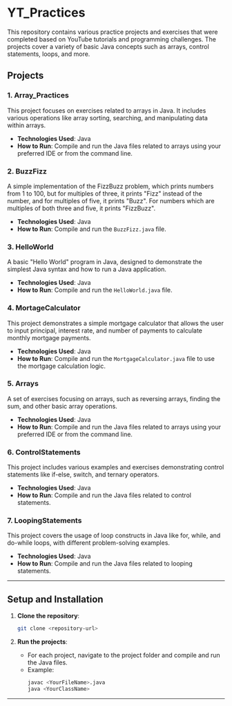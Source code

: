 # YT_Practices

This repository contains various practice projects and exercises that were completed based on YouTube tutorials and programming challenges. The projects cover a variety of basic Java concepts such as arrays, control statements, loops, and more.

## Projects

### 1. Array_Practices
This project focuses on exercises related to arrays in Java. It includes various operations like array sorting, searching, and manipulating data within arrays.

- **Technologies Used**: Java
- **How to Run**: Compile and run the Java files related to arrays using your preferred IDE or from the command line.

### 2. BuzzFizz
A simple implementation of the FizzBuzz problem, which prints numbers from 1 to 100, but for multiples of three, it prints "Fizz" instead of the number, and for multiples of five, it prints "Buzz". For numbers which are multiples of both three and five, it prints "FizzBuzz".

- **Technologies Used**: Java
- **How to Run**: Compile and run the `BuzzFizz.java` file.

### 3. HelloWorld
A basic "Hello World" program in Java, designed to demonstrate the simplest Java syntax and how to run a Java application.

- **Technologies Used**: Java
- **How to Run**: Compile and run the `HelloWorld.java` file.

### 4. MortageCalculator
This project demonstrates a simple mortgage calculator that allows the user to input principal, interest rate, and number of payments to calculate monthly mortgage payments.

- **Technologies Used**: Java
- **How to Run**: Compile and run the `MortgageCalculator.java` file to use the mortgage calculation logic.

### 5. Arrays
A set of exercises focusing on arrays, such as reversing arrays, finding the sum, and other basic array operations.

- **Technologies Used**: Java
- **How to Run**: Compile and run the Java files related to arrays using your preferred IDE or from the command line.

### 6. ControlStatements
This project includes various examples and exercises demonstrating control statements like if-else, switch, and ternary operators.

- **Technologies Used**: Java
- **How to Run**: Compile and run the Java files related to control statements.

### 7. LoopingStatements
This project covers the usage of loop constructs in Java like for, while, and do-while loops, with different problem-solving examples.

- **Technologies Used**: Java
- **How to Run**: Compile and run the Java files related to looping statements.

---

## Setup and Installation

1. **Clone the repository**:
   ```bash
   git clone <repository-url>
   ```

2. **Run the projects**:
    - For each project, navigate to the project folder and compile and run the Java files.
    - Example:
      ```bash
      javac <YourFileName>.java
      java <YourClassName>
      ```

---

